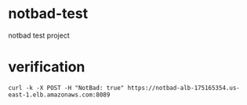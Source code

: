 # notbad-test
notbad test project
#
# verification
`curl -k -X POST -H "NotBad: true" https://notbad-alb-175165354.us-east-1.elb.amazonaws.com:8089`
